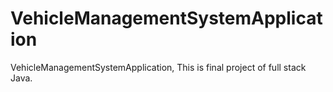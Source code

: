 # VehicleManagementSystemApplication

 VehicleManagementSystemApplication, This is final project of full stack Java.
